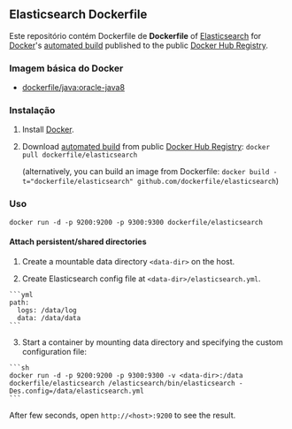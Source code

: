 ## Elasticsearch Dockerfile


Este repositório contém Dockerfile de **Dockerfile** of [Elasticsearch](http://www.elasticsearch.org/) for [Docker](https://www.docker.com/)'s [automated build](https://registry.hub.docker.com/u/dockerfile/elasticsearch/) published to the public [Docker Hub Registry](https://registry.hub.docker.com/).


### Imagem básica do Docker

* [dockerfile/java:oracle-java8](http://dockerfile.github.io/#/java)


### Instalação

1. Install [Docker](https://www.docker.com/).

2. Download [automated build](https://registry.hub.docker.com/u/dockerfile/elasticsearch/) from public [Docker Hub Registry](https://registry.hub.docker.com/): `docker pull dockerfile/elasticsearch`

   (alternatively, you can build an image from Dockerfile: `docker build -t="dockerfile/elasticsearch" github.com/dockerfile/elasticsearch`)


### Uso

    docker run -d -p 9200:9200 -p 9300:9300 dockerfile/elasticsearch

#### Attach persistent/shared directories

  1. Create a mountable data directory `<data-dir>` on the host.

  2. Create Elasticsearch config file at `<data-dir>/elasticsearch.yml`.

    ```yml
    path:
      logs: /data/log
      data: /data/data
    ```

  3. Start a container by mounting data directory and specifying the custom configuration file:

    ```sh
    docker run -d -p 9200:9200 -p 9300:9300 -v <data-dir>:/data dockerfile/elasticsearch /elasticsearch/bin/elasticsearch -Des.config=/data/elasticsearch.yml
    ```

After few seconds, open `http://<host>:9200` to see the result.
